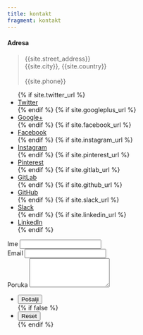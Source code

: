 ```yaml
---
title: kontakt
fragment: kontakt
---
```


<h4>Adresa</h4>
<blockquote>
	{{site.street_address}}<br />
	{{site.city}}, {{site.country}} <br /><br />
	{{site.phone}}
</blockquote>

<ul class="icons">
	{% if site.twitter_url %}
		<li><a href="{{ site.twitter_url }}" class="icon fa-twitter" target="_blank"><span class="label">Twitter</span></a></li>
	{% endif %}
	{% if site.googleplus_url %}
		<li><a href="{{ site.googleplus_url }}" class="icon fa-google-plus" target="_blank"><span class="label">Google+</span></a></li>
	{% endif %}
	{% if site.facebook_url %}
		<li><a href="{{ site.facebook_url }}" class="icon fa-facebook" target="_blank"><span class="label">Facebook</span></a></li>
	{% endif %}
	{% if site.instagram_url %}
		<li><a href="{{ site.instagram_url }}" class="icon fa-instagram" target="_blank"><span class="label">Instagram</span></a></li>
	{% endif %}
	{% if site.pinterest_url %}
		<li><a href="{{ site.pinterest_url }}" class="icon fa-pinterest" target="_blank"><span class="label">Pinterest</span></a></li>
	{% endif %}
	{% if site.gitlab_url %}
		<li><a href="{{ site.gitlab_url }}" class="icon fa-gitlab" target="_blank"><span class="label">GitLab</span></a></li>
	{% endif %}
	{% if site.github_url %}
		<li><a href="{{ site.github_url }}" class="icon fa-github" target="_blank"><span class="label">GitHub</span></a></li>
	{% endif %}
	{% if site.slack_url %}
		<li><a href="{{ site.slack_url }}" class="icon fa-slack" target="_blank"><span class="label">Slack</span></a></li>
	{% endif %}
	{% if site.linkedin_url %}
		<li><a href="{{ site.linkedin_url }}" class="icon fa-linkedin" target="_blank"><span class="label">LinkedIn</span></a></li>
	{% endif %}
</ul>

<form action="https://formspree.io/{{ site.email }}" method="POST">
	<div class="fields">
		<div class="field half first">
			<label for="name">Ime</label>
			<input type="text" name="name" id="name" />
		</div>
		<div class="field half">
			<label for="email">Email</label>
			<input type="text" name="_replyto" id="email" />
		</div>
		<div class="field">
			<label for="message">Poruka</label>
			<textarea name="message" id="message" rows="4"></textarea>
		</div>
	</div>
	<ul class="actions">
		<li><input type="submit" value="Pošalji" class="primary" /></li>
		{% if false %}
		<li><input type="reset" value="Reset" /></li>
		{% endif %}
	</ul>
</form>
